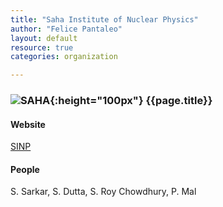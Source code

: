 ```yaml
---
title: "Saha Institute of Nuclear Physics"
author: "Felice Pantaleo"
layout: default
resource: true
categories: organization

---
```

### ![SAHA]({{site.baseurl}}/images/saha-logo.gif){:height="100px"}  {{page.title}}

#### Website
[SINP](http://www.saha.ac.in/web/)
#### People

S. Sarkar, S. Dutta, S. Roy Chowdhury, P. Mal​
